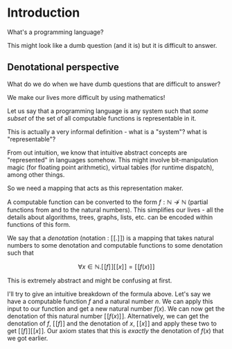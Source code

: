 # Introduction

What's a programming language? 

This might look like a dumb question (and it is) but it is difficult to answer. 

## Denotational perspective

What do we do when we have dumb questions that are difficult to answer? 

We make our lives more difficult by using mathematics!

Let us say that a programming language is any system such that _some subset_ of the set of all computable functions is representable in it. 

This is actually a very informal definition - what is a "system"? what is "representable"? 

From out intuition, we know that intuitive abstract concepts are "represented" in languages somehow. This might involve bit-manipulation magic (for floating point arithmetic), virtual tables (for runtime dispatch), 
among other things. 

So we need a mapping that acts as this representation maker. 

A computable function can be converted to the form $f: \mathbb{N} \nrightarrow \mathbb{N}$ (partial functions from and to the natural numbers). 
This simplifies our lives - all the details about algorithms, trees, graphs, lists, etc. can be encoded within functions of this form. 

We say that a _denotation_ (notation : $[\![.]\!]$) is a mapping that takes natural numbers to some denotation and computable functions to some denotation such that 

$$
  \forall x \in \mathbb{N}. [\![f]\!][\![x]\!] = [\![f(x)]\!]
$$

This is extremely abstract and might be confusing at first. 

I'll try to give an intuitive breakdown of the formula above. Let's say we have a computable function $f$ and a natural number $n$. 
We can apply this input to our function and get a new natural number $f(x)$. We can now get the denotation of this natural number $[\![f(x)]\!]$. 
Alternatively, we can get the denotation of $f$, $[\![f]\!]$ and the denotation of $x$, $[\![x]\!]$ and apply these two to get $[\![f]\!][\![x]\!]$. Our axiom 
states that this is _exactly_ the denotation of $f(x)$ that we got earlier. 
